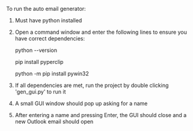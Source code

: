 To run the auto email generator:
1. Must have python installed
2. Open a command window and enter the following lines to ensure you have correct dependencies:

   python --version
   
   pip install pyperclip
   
   python -m pip install pywin32

4. If all dependencies are met, run the project by double clicking 'gen_gui.py' to run it
5. A small GUI window should pop up asking for a name
6. After entering a name and pressing Enter, the GUI should close and a new Outlook email should open 
